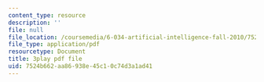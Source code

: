 ```yaml
---
content_type: resource
description: ''
file: null
file_location: /coursemedia/6-034-artificial-intelligence-fall-2010/7524b662aa86938e45c10c74d3a1ad41_STjW3eH0Cik.pdf
file_type: application/pdf
resourcetype: Document
title: 3play pdf file
uid: 7524b662-aa86-938e-45c1-0c74d3a1ad41
---
```

